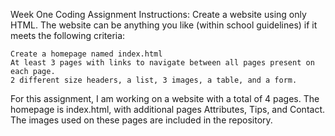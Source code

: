 Week One Coding Assignment
Instructions:
    Create a website using only HTML. The website can be anything you like (within school guidelines) if it meets the following criteria:

    Create a homepage named index.html
    At least 3 pages with links to navigate between all pages present on each page.
    2 different size headers, a list, 3 images, a table, and a form.

For this assignment, I am working on a website with a total of 4 pages. The homepage is index.html, with additional pages Attributes, Tips, and Contact. The images used on these pages are included in the repository.